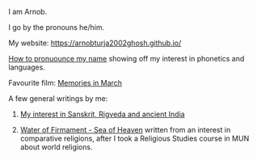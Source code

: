 I am Arnob.

I go by the pronouns he/him.

My website: https://arnobturja2002ghosh.github.io/

[How to pronuounce my name](https://github.com/ArnobTurja2002Ghosh/ArnobTurja2002Ghosh/blob/main/Pronunciation.md) showing off my interest in phonetics and languages.

Favourite film: [Memories in March](https://londonindianfilmfestival.co.uk/memories-in-march/)

A few general writings by me:

1. [My interest in Sanskrit, Rigveda and ancient India](https://github.com/ArnobTurja2002Ghosh/ArnobTurja2002Ghosh/blob/main/Rgveda.md)

2. [Water of Firmament - Sea of Heaven](https://github.com/ArnobTurja2002Ghosh/ArnobTurja2002Ghosh/blob/main/RelS.md) written from an interest in comparative religions, after I took a Religious Studies course in MUN about world religions.
